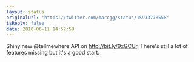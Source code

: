 ```yaml
---
layout: status
originalUrl: 'https://twitter.com/marcgg/status/15933778558'
isReply: false
date: 2010-06-11 14:52:58
---
```


Shiny new @tellmewhere API on http://bit.ly/9xGCUr. There's still a lot of features missing but it's a good start.
